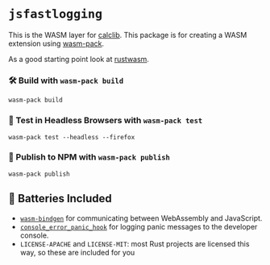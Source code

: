 # `jsfastlogging`

This is the WASM layer for [calclib](https://github.com/brmmm3/calc-rs/tree/master/calclib). This package is for creating a WASM extension using [wasm-pack](https://github.com/rustwasm/wasm-pack).

As a good starting point look at [rustwasm](https://rustwasm.github.io).

### 🛠️ Build with `wasm-pack build`

```
wasm-pack build
```

### 🔬 Test in Headless Browsers with `wasm-pack test`

```
wasm-pack test --headless --firefox
```

### 🎁 Publish to NPM with `wasm-pack publish`

```
wasm-pack publish
```

## 🔋 Batteries Included

* [`wasm-bindgen`](https://github.com/rustwasm/wasm-bindgen) for communicating
  between WebAssembly and JavaScript.
* [`console_error_panic_hook`](https://github.com/rustwasm/console_error_panic_hook)
  for logging panic messages to the developer console.
* `LICENSE-APACHE` and `LICENSE-MIT`: most Rust projects are licensed this way, so these are included for you
